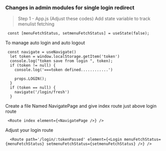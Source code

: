 ### Changes in admin modules for single login redirect

> Step 1 - App.js (Adjust these codes)
Add state variable to track menulist fetching
```
 const [menuFetchStatus, setmenuFetchStatus] = useState(false);

```

To manage auto login and auto logout 
```
 const navigate = useNavigate()
  let token = window.localStorage.getItem('token')
  console.log("token save from login ", token);
  if (token != null) {
    console.log('===token defined............')

    props.LOGIN();
  }
  if (token == null) {
    navigate('/login/fresh')
  }

```

Create a file Named NavigatePage and give index route just above login route
```
 <Route index element={<NavigatePage />} />

```


Adjust your login route
```
  <Route path='/login/:tokenPassed' element={<Login menuFetchStatus={menuFetchStatus} setmenuFetchStatus={setmenuFetchStatus} />} />

```
